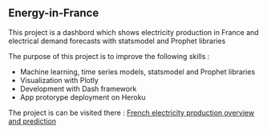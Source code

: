 ## Energy-in-France

This project is a dashbord which shows electricity production in France and electrical demand forecasts with statsmodel and Prophet libraries

The purpose of this project is to improve the following skills :

- Machine learning, time series models, statsmodel and Prophet libraries
- Visualization with Plotly
- Development with Dash framework
- App protorype deployment on Heroku

The project is can be visited there : [French electricity production overview and prediction](https://electricityinfrance.herokuapp.com/)
